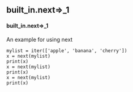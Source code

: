 ## built_in.next=>_1
#### built_in.next=>_1
An example for using next
```
mylist = iter(['apple', 'banana', 'cherry'])
x = next(mylist)
print(x)
x = next(mylist)
print(x)
x = next(mylist)
print(x)
```